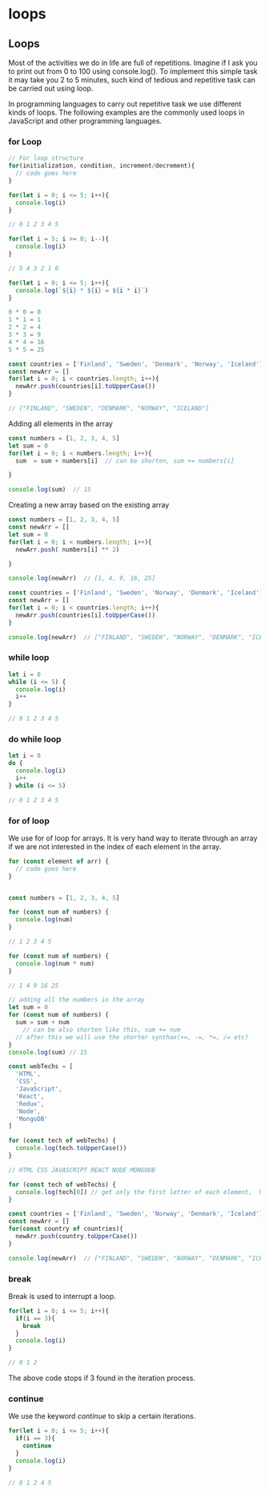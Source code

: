 # loops

## Loops

Most of the activities we do in life are full of repetitions. Imagine if I ask you to print out from 0 to 100 using console.log(). To implement this simple task it may take you 2 to 5 minutes, such kind of tedious and repetitive task can be carried out using loop.

In programming languages to carry out repetitive task we use different kinds of loops. The following examples are the commonly used loops in JavaScript and other programming languages.

### for Loop

```jsx
// For loop structure
for(initialization, condition, increment/decrement){
  // code goes here
}

```

```jsx
for(let i = 0; i <= 5; i++){
  console.log(i)
}

// 0 1 2 3 4 5

```

```jsx
for(let i = 5; i >= 0; i--){
  console.log(i)
}

// 5 4 3 2 1 0

```

```jsx
for(let i = 0; i <= 5; i++){
  console.log(`${i} * ${i} = ${i * i}`)
}

```

```jsx
0 * 0 = 0
1 * 1 = 1
2 * 2 = 4
3 * 3 = 9
4 * 4 = 16
5 * 5 = 25

```

```jsx
const countries = ['Finland', 'Sweden', 'Denmark', 'Norway', 'Iceland']
const newArr = []
for(let i = 0; i < countries.length; i++){
  newArr.push(countries[i].toUpperCase())
}

// ["FINLAND", "SWEDEN", "DENMARK", "NORWAY", "ICELAND"]

```

Adding all elements in the array

```jsx
const numbers = [1, 2, 3, 4, 5]
let sum = 0
for(let i = 0; i < numbers.length; i++){
  sum  = sum + numbers[i]  // can be shorten, sum += numbers[i]

}

console.log(sum)  // 15

```

Creating a new array based on the existing array

```jsx
const numbers = [1, 2, 3, 4, 5]
const newArr = []
let sum = 0
for(let i = 0; i < numbers.length; i++){
  newArr.push( numbers[i] ** 2)

}

console.log(newArr)  // [1, 4, 9, 16, 25]

```

```jsx
const countries = ['Finland', 'Sweden', 'Norway', 'Denmark', 'Iceland']
const newArr = []
for(let i = 0; i < countries.length; i++){
  newArr.push(countries[i].toUpperCase())
}

console.log(newArr)  // ["FINLAND", "SWEDEN", "NORWAY", "DENMARK", "ICELAND"]

```

### while loop

```jsx
let i = 0
while (i <= 5) {
  console.log(i)
  i++
}

// 0 1 2 3 4 5

```

### do while loop

```jsx
let i = 0
do {
  console.log(i)
  i++
} while (i <= 5)

// 0 1 2 3 4 5

```

### for of loop

We use for of loop for arrays. It is very hand way to iterate through an array if we are not interested in the index of each element in the array.

```jsx
for (const element of arr) {
  // code goes here
}

```

```jsx

const numbers = [1, 2, 3, 4, 5]

for (const num of numbers) {
  console.log(num)
}

// 1 2 3 4 5

for (const num of numbers) {
  console.log(num * num)
}

// 1 4 9 16 25

// adding all the numbers in the array
let sum = 0
for (const num of numbers) {
  sum = sum + num
	// can be also shorten like this, sum += num
  // after this we will use the shorter synthax(+=, -=, *=, /= etc)
}
console.log(sum) // 15

const webTechs = [
  'HTML',
  'CSS',
  'JavaScript',
  'React',
  'Redux',
  'Node',
  'MongoDB'
]

for (const tech of webTechs) {
  console.log(tech.toUpperCase())
}

// HTML CSS JAVASCRIPT REACT NODE MONGODB

for (const tech of webTechs) {
  console.log(tech[0]) // get only the first letter of each element,  H C J R N M
}

```

```jsx
const countries = ['Finland', 'Sweden', 'Norway', 'Denmark', 'Iceland']
const newArr = []
for(const country of countries){
  newArr.push(country.toUpperCase())
}

console.log(newArr)  // ["FINLAND", "SWEDEN", "NORWAY", "DENMARK", "ICELAND"]

```

### break

Break is used to interrupt a loop.

```jsx
for(let i = 0; i <= 5; i++){
  if(i == 3){
    break
  }
  console.log(i)
}

// 0 1 2

```

The above code stops if 3 found in the iteration process.

### continue

We use the keyword *continue* to skip a certain iterations.

```jsx
for(let i = 0; i <= 5; i++){
  if(i == 3){
    continue
  }
  console.log(i)
}

// 0 1 2 4 5

```